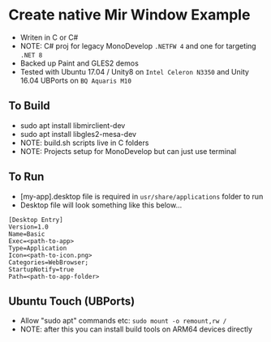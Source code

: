 # Create native Mir Window Example
* Writen in C or C#
* NOTE: C# proj for legacy MonoDevelop ```.NETFW 4``` and one for targeting ```.NET 8```
* Backed up Paint and GLES2 demos
* Tested with Ubuntu 17.04 / Unity8 on ```Intel Celeron N3350``` and Unity 16.04 UBPorts on ```BQ Aquaris M10```

## To Build
* sudo apt install libmirclient-dev
* sudo apt install libgles2-mesa-dev
* NOTE: build.sh scripts live in C folders
* NOTE: Projects setup for MonoDevelop but can just use terminal

## To Run
* [my-app].desktop file is required in ```usr/share/applications``` folder to run
* Desktop file will look something like this below...
```
[Desktop Entry]
Version=1.0
Name=Basic
Exec=<path-to-app>
Type=Application
Icon=<path-to-icon.png>
Categories=WebBrowser;
StartupNotify=true
Path=<path-to-app-folder>
```

## Ubuntu Touch (UBPorts)
* Allow "sudo apt" commands etc: ```sudo mount -o remount,rw /```
* NOTE: after this you can install build tools on ARM64 devices directly